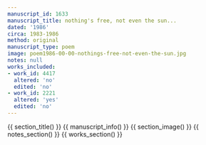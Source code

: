 ```yaml
---
manuscript_id: 1633
manuscript_title: nothing's free, not even the sun...
dated: '1986'
circa: 1983-1986
method: original
manuscript_type: poem
image: poem1986-00-00-nothings-free-not-even-the-sun.jpg
notes: null
works_included:
- work_id: 4417
  altered: 'no'
  edited: 'no'
- work_id: 2221
  altered: 'yes'
  edited: 'no'
---
```


{{ section_title() }}
{{ manuscript_info() }}
{{ section_image() }}
{{ notes_section() }}
{{ works_section() }}
